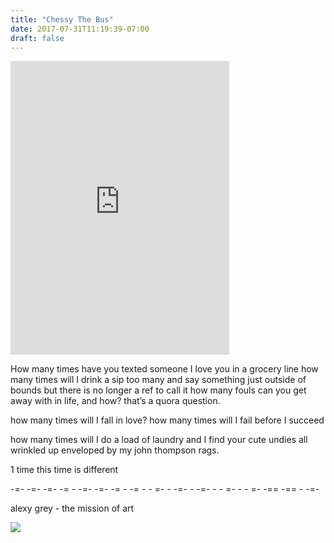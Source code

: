 ```yaml
---
title: "Chessy The Bus"
date: 2017-07-31T11:19:39-07:00
draft: false
---
```


<iframe style="border: 0; width: 350px; height: 470px;" src="https://bandcamp.com/EmbeddedPlayer/album=1767051497/size=large/bgcol=ffffff/linkcol=0687f5/tracklist=false/transparent=true/" seamless><a href="http://michaelbetts.bandcamp.com/album/bus-sessions">Bus Sessions by Many Humans</a></iframe>

How many times have you texted someone I love you in a grocery line
how many times will I drink a sip too many and
say something just outside of bounds
but there is no longer a ref to call it
how many fouls can you get away with in life, and how?
that’s a quora question.

how many times will I fall in love?
how many times will I fail before I succeed

how many times will I do a load of laundry and I find your cute undies all wrinkled up enveloped by my john thompson rags.

1 time
this time is different



-=- -=- -=-  -= - -=-  -=-  -= - -= - - =-  - -=-  - -=- - - =- - - =- -== -== - -=-

alexy grey - the mission of art


<img src="/images/bus-sessions-logo-1-sq.png"/>
